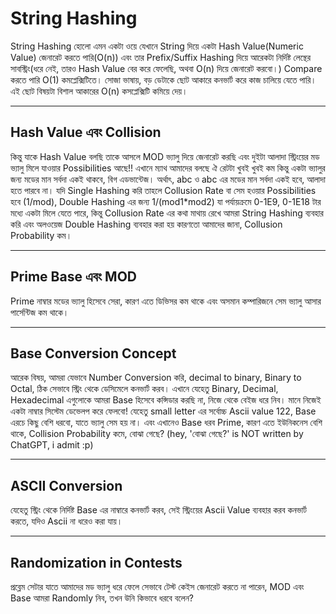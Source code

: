 # String Hashing

String Hashing হোলো এমন একটা ওয়ে যেখানে String দিয়ে একটা Hash Value(Numeric Value) জেনারেট করতে পারি(O(n)) এবং তার Prefix/Suffix Hashing দিয়ে আরেকটা নির্দিষ্ট লেন্থের সাবস্ট্রিং(ধরে নেই, তারও Hash Value বের করে ফেলেছি, অথবা O(n) দিয়ে জেনারেট করবো।) Compare করতে পারি O(1) কমপ্লেক্সিটিতে। সোজা ভাষায়, বড় ডেটাকে ছোট আকারে কনভার্ট করে কাজ চালিয়ে যেতে পারি। এই ছোট বিষয়টা বিশাল আকারের O(n) কসপ্লেক্সিটি কমিয়ে দেয়।

---

## Hash Value এবং Collision

কিন্তু যাকে Hash Value বলছি তাকে আসলে MOD ভ্যালু দিয়ে জেনারেট করছি এবং দুইটা আলাদা স্ট্রিংয়ের মড ভ্যালু মিলে যাওয়ার Possibilities আছে!! এখানে ম্যাথ আমাদের বলছে ঐ রেটটা খুবই খুবই কম কিন্তু একটা ভ্যালুর জন্য মডের মান সর্বদা একই থাকবে, বিগ এডভান্টেজ। অর্থাৎ, abc ও abc এর মডের মান সর্বদা একই হবে, আলাদা হতে পারবে না। যদি Single Hashing করি তাহলে Collusion Rate বা সেম হওয়ার Possibilities হবে (1/mod), Double Hashing এর জন্য 1/(mod1*mod2) যা পর্যায়ক্রমে 0-1E9, 0-1E18 টার মধ্যে একটা মিলে যেতে পারে, কিন্তু Collusion Rate এর কথা মাথায় রেখে আমরা String Hashing ব্যবহার করি এবং অলওয়েজ Double Hashing ব্যবহার করা হয় কারণতো আমাদের জানা, Collusion Probability কম।

---

## Prime Base এবং MOD

Prime নাম্বার মডের ভ্যালু হিসেবে সেরা, কারণ এতে ডিভিসর কম থাকে এবং অসমান কম্পারিজনে সেম ভ্যালু আসার পার্সেন্টিজ কম থাকে। 

---

## Base Conversion Concept

আরেক বিষয়, আমরা যেভাবে Number Conversion করি, decimal to binary, Binary to Octal, ঠিক সেভাবে স্ট্রিং থেকে ডেসিমেলে কনভার্ট করব। এখানে যেহেতু Binary, Decimal, Hexadecimal এগুলোকে আমরা Base হিসেবে কন্সিডার করছি না, নিজে থেকে বেইজ ধরে নিব। মানে নিজেই একটা নাম্বার সিস্টেম ডেভেলপ করে ফেলবো! যেহেতু small letter এর সর্বোচ্চ Ascii value 122, Base এরচে কিছু বেশি ধরবো, যাতে ভ্যালু সেম হয় না। এবং এখানেও Base ধরব Prime, কারণ এতে ইউনিকনেস বেশি থাকে, Collision Probability কমে, বোঝা গেছে? (hey, 'বোঝা গেছে?' is NOT written by ChatGPT, i admit :p)

---

## ASCII Conversion

যেহেতু স্ট্রিং থেকে নির্দিষ্ট Base এর নাম্বারে কনভার্ট করব, সেই স্ট্রিংয়ের Ascii Value ব্যবহার করব কনভার্ট করতে, যদিও Ascii না ধরেও করা যায়।

---

## Randomization in Contests

প্রব্লেম সেটার যাতে আমাদের মড ভ্যালু ধরে ফেলে সেভাবে টেস্ট কেইস জেনারেট করতে না পারেন, MOD এবং Base আমরা Randomly নিব, তখন উনি কিভাবে ধরবে বলেন?